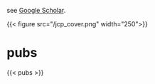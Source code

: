 
see [Google Scholar](https://scholar.google.com/citations?hl=en&user=eoR8MNMAAAAJ&view_op=list_works&sortby=pubdate).

{{< figure src="/jcp_cover.png" width="250">}}

# pubs

{{< pubs >}}
